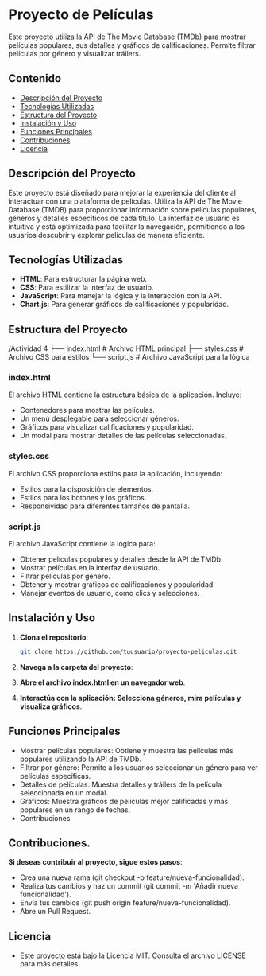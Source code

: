 # Proyecto de Películas

Este proyecto utiliza la API de The Movie Database (TMDb) para mostrar películas populares, sus detalles y gráficos de calificaciones. Permite filtrar películas por género y visualizar tráilers.

## Contenido

- [Descripción del Proyecto](#descripción-del-proyecto)
- [Tecnologías Utilizadas](#tecnologías-utilizadas)
- [Estructura del Proyecto](#estructura-del-proyecto)
- [Instalación y Uso](#instalación-y-uso)
- [Funciones Principales](#funciones-principales)
- [Contribuciones](#contribuciones)
- [Licencia](#licencia)

## Descripción del Proyecto

Este proyecto está diseñado para mejorar la experiencia del cliente al interactuar con una plataforma de películas. Utiliza la API de The Movie Database (TMDB) para proporcionar información sobre películas populares, géneros y detalles específicos de cada título. La interfaz de usuario es intuitiva y está optimizada para facilitar la navegación, permitiendo a los usuarios descubrir y explorar películas de manera eficiente.

## Tecnologías Utilizadas

- **HTML**: Para estructurar la página web.
- **CSS**: Para estilizar la interfaz de usuario.
- **JavaScript**: Para manejar la lógica y la interacción con la API.
- **Chart.js**: Para generar gráficos de calificaciones y popularidad.

## Estructura del Proyecto

/Actividad 4 
├── index.html # Archivo HTML principal 
├── styles.css # Archivo CSS para estilos 
└── script.js # Archivo JavaScript para la lógica


### index.html

El archivo HTML contiene la estructura básica de la aplicación. Incluye:

- Contenedores para mostrar las películas.
- Un menú desplegable para seleccionar géneros.
- Gráficos para visualizar calificaciones y popularidad.
- Un modal para mostrar detalles de las películas seleccionadas.

### styles.css

El archivo CSS proporciona estilos para la aplicación, incluyendo:

- Estilos para la disposición de elementos.
- Estilos para los botones y los gráficos.
- Responsividad para diferentes tamaños de pantalla.

### script.js

El archivo JavaScript contiene la lógica para:

- Obtener películas populares y detalles desde la API de TMDb.
- Mostrar películas en la interfaz de usuario.
- Filtrar películas por género.
- Obtener y mostrar gráficos de calificaciones y popularidad.
- Manejar eventos de usuario, como clics y selecciones.

## Instalación y Uso

1. **Clona el repositorio**:
   ```bash
   git clone https://github.com/tuusuario/proyecto-peliculas.git

2. **Navega a la carpeta del proyecto**:


3. **Abre el archivo index.html en un navegador web**.

4. **Interactúa con la aplicación: Selecciona géneros, mira películas y visualiza gráficos**.

## Funciones Principales
- Mostrar películas populares: Obtiene y muestra las películas más populares utilizando la API de TMDb.
- Filtrar por género: Permite a los usuarios seleccionar un género para ver películas específicas.
- Detalles de películas: Muestra detalles y tráilers de la película seleccionada en un modal.
- Gráficos: Muestra gráficos de películas mejor calificadas y más populares en un rango de fechas.
- Contribuciones

## Contribuciones.
**Si deseas contribuir al proyecto, sigue estos pasos**:
- Crea una nueva rama (git checkout -b feature/nueva-funcionalidad).
- Realiza tus cambios y haz un commit (git commit -m 'Añadir nueva funcionalidad').
- Envía tus cambios (git push origin feature/nueva-funcionalidad).
- Abre un Pull Request.


## Licencia
- Este proyecto está bajo la Licencia MIT. Consulta el archivo LICENSE para más detalles.

